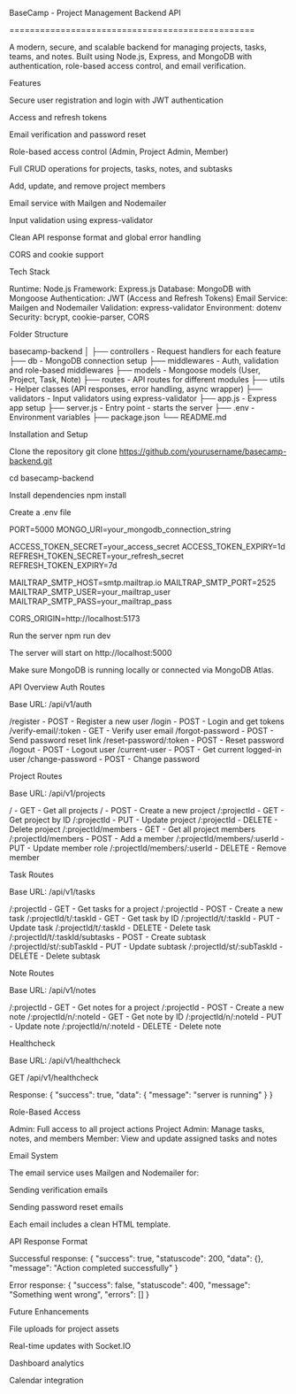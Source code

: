 BaseCamp - Project Management Backend API

================================================

A modern, secure, and scalable backend for managing projects, tasks, teams, and notes.
Built using Node.js, Express, and MongoDB with authentication, role-based access control, and email verification.

Features

Secure user registration and login with JWT authentication

Access and refresh tokens

Email verification and password reset

Role-based access control (Admin, Project Admin, Member)

Full CRUD operations for projects, tasks, notes, and subtasks

Add, update, and remove project members

Email service with Mailgen and Nodemailer

Input validation using express-validator

Clean API response format and global error handling

CORS and cookie support

Tech Stack

Runtime: Node.js
Framework: Express.js
Database: MongoDB with Mongoose
Authentication: JWT (Access and Refresh Tokens)
Email Service: Mailgen and Nodemailer
Validation: express-validator
Environment: dotenv
Security: bcrypt, cookie-parser, CORS

Folder Structure

basecamp-backend
│
├── controllers - Request handlers for each feature
├── db - MongoDB connection setup
├── middlewares - Auth, validation and role-based middlewares
├── models - Mongoose models (User, Project, Task, Note)
├── routes - API routes for different modules
├── utils - Helper classes (API responses, error handling, async wrapper)
├── validators - Input validators using express-validator
├── app.js - Express app setup
├── server.js - Entry point - starts the server
├── .env - Environment variables
├── package.json
└── README.md

Installation and Setup

Clone the repository
git clone https://github.com/yourusername/basecamp-backend.git

cd basecamp-backend

Install dependencies
npm install

Create a .env file

PORT=5000
MONGO_URI=your_mongodb_connection_string

ACCESS_TOKEN_SECRET=your_access_secret
ACCESS_TOKEN_EXPIRY=1d
REFRESH_TOKEN_SECRET=your_refresh_secret
REFRESH_TOKEN_EXPIRY=7d

MAILTRAP_SMTP_HOST=smtp.mailtrap.io
MAILTRAP_SMTP_PORT=2525
MAILTRAP_SMTP_USER=your_mailtrap_user
MAILTRAP_SMTP_PASS=your_mailtrap_pass

CORS_ORIGIN=http://localhost:5173

Run the server
npm run dev

The server will start on http://localhost:5000

Make sure MongoDB is running locally or connected via MongoDB Atlas.

API Overview
Auth Routes

Base URL: /api/v1/auth

/register - POST - Register a new user
/login - POST - Login and get tokens
/verify-email/:token - GET - Verify user email
/forgot-password - POST - Send password reset link
/reset-password/:token - POST - Reset password
/logout - POST - Logout user
/current-user - POST - Get current logged-in user
/change-password - POST - Change password

Project Routes

Base URL: /api/v1/projects

/ - GET - Get all projects
/ - POST - Create a new project
/:projectId - GET - Get project by ID
/:projectId - PUT - Update project
/:projectId - DELETE - Delete project
/:projectId/members - GET - Get all project members
/:projectId/members - POST - Add a member
/:projectId/members/:userId - PUT - Update member role
/:projectId/members/:userId - DELETE - Remove member

Task Routes

Base URL: /api/v1/tasks

/:projectId - GET - Get tasks for a project
/:projectId - POST - Create a new task
/:projectId/t/:taskId - GET - Get task by ID
/:projectId/t/:taskId - PUT - Update task
/:projectId/t/:taskId - DELETE - Delete task
/:projectId/t/:taskId/subtasks - POST - Create subtask
/:projectId/st/:subTaskId - PUT - Update subtask
/:projectId/st/:subTaskId - DELETE - Delete subtask

Note Routes

Base URL: /api/v1/notes

/:projectId - GET - Get notes for a project
/:projectId - POST - Create a new note
/:projectId/n/:noteId - GET - Get note by ID
/:projectId/n/:noteId - PUT - Update note
/:projectId/n/:noteId - DELETE - Delete note

Healthcheck

Base URL: /api/v1/healthcheck

GET /api/v1/healthcheck

Response:
{
"success": true,
"data": { "message": "server is running" }
}

Role-Based Access

Admin: Full access to all project actions
Project Admin: Manage tasks, notes, and members
Member: View and update assigned tasks and notes

Email System

The email service uses Mailgen and Nodemailer for:

Sending verification emails

Sending password reset emails

Each email includes a clean HTML template.

API Response Format

Successful response:
{
"success": true,
"statuscode": 200,
"data": {},
"message": "Action completed successfully"
}

Error response:
{
"success": false,
"statuscode": 400,
"message": "Something went wrong",
"errors": []
}

Future Enhancements

File uploads for project assets

Real-time updates with Socket.IO

Dashboard analytics

Calendar integration
